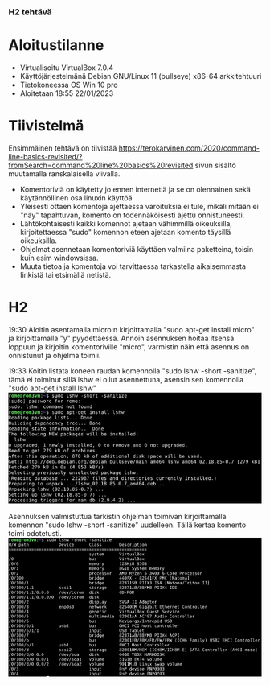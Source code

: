### H2 tehtävä

# Aloitustilanne
- Virtualisoitu VirtualBox 7.0.4
- Käyttöjärjestelmänä Debian GNU/Linux 11 (bullseye) x86-64 arkkitehtuuri 
- Tietokoneessa OS Win 10 pro 
- Aloitetaan 18:55 22/01/2023

# Tiivistelmä  
Ensimmäinen tehtävä on tiivistää https://terokarvinen.com/2020/command-line-basics-revisited/?fromSearch=command%20line%20basics%20revisited sivun sisältö muutamalla
ranskalaisella viivalla.

- Komentoriviä on käytetty jo ennen internetiä ja se on olennainen sekä käytännöllinen osa linuxin käyttöä
- Yleisesti ottaen komentoja ajettaessa varoituksia ei tule, mikäli mitään ei "näy" tapahtuvan, komento on todennäköisesti ajettu onnistuneesti.
- Lähtökohtaisesti kaikki komennot ajetaan vähimmillä oikeuksilla, kirjoitettaessa "sudo" komennon eteen ajetaan komento täysillä oikeuksilla.
- Ohjelmat asennetaan komentoriviä käyttäen valmiina paketteina, toisin kuin esim windowsissa.
- Muuta tietoa ja komentoja voi tarvittaessa tarkastella aikaisemmasta linkistä tai etsimällä netistä.


# H2

19:30 Aloitin asentamalla micro:n kirjoittamalla "sudo apt-get install micro" ja kirjoittamalla "y" pyydettäessä. Annoin asennuksen hoitaa itsensä loppuun ja kirjoitin komentoriville "micro", varmistin näin että asennus on onnistunut ja ohjelma toimii. 

19:33 Koitin listata koneen raudan komennolla "sudo lshw -short -sanitize", tämä ei toiminut sillä lshw ei ollut asennettuna, asensin sen komennolla "sudo apt-get install lshw"
![Add file: Upload](H2Kuva1.jpg)

Asennuksen valmistuttua tarkistin ohjelman toimivan kirjoittamalla komennon "sudo lshw -short -sanitize" uudelleen. Tällä kertaa komento toimi odotetusti.
![Add file: Upload](H2Kuva2.jpg)
